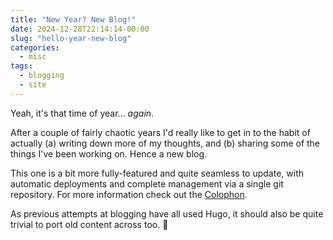 ```yaml
---
title: "New Year? New Blog!"
date: 2024-12-28T22:14:14-00:00
slug: "hello-year-new-blog"
categories:
  - misc
tags:
  - blogging
  - site
---
```



Yeah, it's that time of year... _again_.

After a couple of fairly chaotic years I'd really like to get in to the habit of actually (a) writing down more of my thoughts, and (b) sharing some of the things I've been working on. Hence a new blog.

This one is a bit more fully-featured and quite seamless to update, with automatic deployments and complete management via a single git repository. For more information check out the [Colophon](/about/colophon/).

As previous attempts at blogging have all used Hugo, it should also be quite trivial to port old content across too. 🎉
